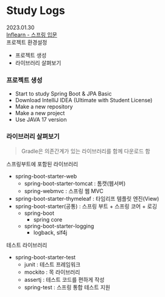 # Study Logs
2023.01.30  
[Inflearn - 스프링 입문](https://www.inflearn.com/course/%EC%8A%A4%ED%94%84%EB%A7%81-%EC%9E%85%EB%AC%B8/dashboard)  
프로젝트 환경설정
- 프로젝트 생성
- 라이브러리 살펴보기

### 프로젝트 생성
- Start to study Spring Boot & JPA Basic
- Download IntelliJ IDEA (Ultimate with Student License)
- Make a new repository
- Make a new project
- Use JAVA 17 version


### 라이브러리 살펴보기
> Gradle은 의존간계가 있는 라이브러리를 함께 다운로드 함

스프링부트에 포함된 라이브러리
- spring-boot-starter-web
    - spring-boot-starter-tomcat : 톰캣(웹서버)
    - spring-webmvc : 스프링 웹 MVC
- spring-boot-starter-thymeleaf : 타임리프 템플릿 엔진(View)
- spring-boot-starter(공통) : 스프링 부트 + 스프링 코어 + 로깅
    - spring-boot
        - spring core
    - spring-boot-starter-logging
        - logback, slf4j

테스트 라이브러리
- spring-boot-starter-test
    - junit : 테스트 프레임워크
    - mockito : 목 라이브러리
    - assertj : 테스트 코드를 편하게 작성
    - spring-test : 스프링 통합 테스트 지원